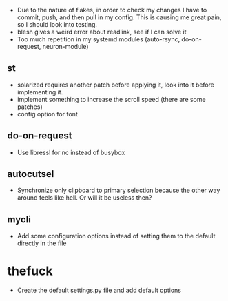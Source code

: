 * Due to the nature of flakes, in order to check my changes I have to commit, push, and then pull in my config. This is causing me great pain, so I should look into testing.
* blesh gives a weird error about readlink, see if I can solve it
* Too much repetition in my systemd modules (auto-rsync, do-on-request, neuron-module)

## st
* solarized requires another patch before applying it, look into it before implementing it.
* implement something to increase the scroll speed (there are some patches)
* config option for font

## do-on-request
* Use libressl for nc instead of busybox

## autocutsel
* Synchronize only clipboard to primary selection because the other way around feels like hell. Or will it be useless then?

## mycli
* Add some configuration options instead of setting them to the default directly in the file

# thefuck
* Create the default settings.py file and add default options
